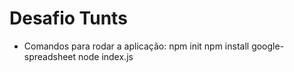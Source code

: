 # Desafio Tunts

 - Comandos para rodar a aplicação:
 npm init
 npm install google-spreadsheet
 node index.js